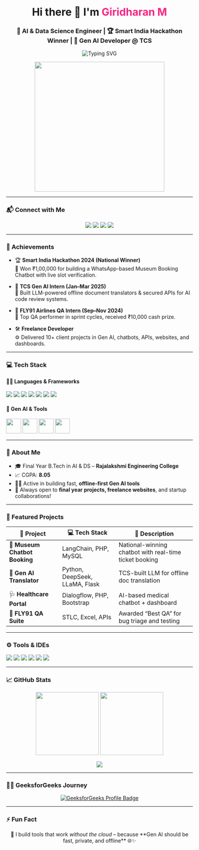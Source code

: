 <h1 align="center">Hi there 👋 I'm <span style="color:#f72585;">Giridharan M</span></h1>
<h3 align="center">🚀 AI & Data Science Engineer | 🏆 Smart India Hackathon Winner | 🎯 Gen AI Developer @ TCS</h3>

<!-- 🛠️ Typing SVG in separate block -->
<p align="center">
  <img src="https://readme-typing-svg.herokuapp.com?font=Fira+Code&size=22&duration=3000&pause=1000&center=true&vCenter=true&multiline=true&width=750&height=100&lines=🏆+SIH+2024+National+Winner+–+INR+1+Lakh;💼+TCS+Handpicked+Intern+for+Gen+AI+%7C+FLY91+QA+Champion;💡+LLM+%7C+API+Dev+%7C+Chatbot+Expert+%7C+Freelancer" alt="Typing SVG" />
</p>

<!-- 🎬 GIF in own block below text -->
<p align="center" style="margin-top: 10px;">
  <img src="https://i.pinimg.com/originals/47/f0/34/47f0342cec72b800463bf003eac1257e.gif" width="350"/>
</p>

---

### 📬 Connect with Me

<p align="center">
  <a href="mailto:giridharangiridharan842@gmail.com"><img src="https://img.shields.io/badge/Gmail-D14836?style=for-the-badge&logo=gmail&logoColor=white"/></a>
  <a href="https://www.linkedin.com/in/giridharan-m-0438962a5"><img src="https://img.shields.io/badge/LinkedIn-%230A66C2.svg?style=for-the-badge&logo=linkedin&logoColor=white"/></a>
  <a href="https://giridharan-portfolio-60034072143.development.catalystserverless.in/app/index.html"><img src="https://img.shields.io/badge/Portfolio-%23ff7f50.svg?style=for-the-badge&logo=Google-Chrome&logoColor=white"/></a>
  <a href="https://www.geeksforgeeks.org/user/giridharangiayhg/"><img src="https://img.shields.io/badge/GeeksforGeeks-0F9D58?style=for-the-badge&logo=GeeksforGeeks&logoColor=white"/></a>
</p>

---

### 🌟 Achievements

- 🏆 **Smart India Hackathon 2024 (National Winner)**  
  🥇 Won ₹1,00,000 for building a WhatsApp-based Museum Booking Chatbot with live slot verification.

- 🤖 **TCS Gen AI Intern (Jan–Mar 2025)**  
  🔐 Built LLM-powered offline document translators & secured APIs for AI code review systems.

- 🛫 **FLY91 Airlines QA Intern (Sep–Nov 2024)**  
  🧪 Top QA performer in sprint cycles, received ₹10,000 cash prize.

- 🛠️ **Freelance Developer**  
  ⚙️ Delivered 10+ client projects in Gen AI, chatbots, APIs, websites, and dashboards.

---

### 💻 Tech Stack

#### 🧑‍💻 Languages & Frameworks
<p>
  <img src="https://img.icons8.com/color/48/python.png"/>
  <img src="https://img.icons8.com/color/48/java-coffee-cup-logo.png"/>
  <img src="https://img.icons8.com/color/48/php.png"/>
  <img src="https://img.icons8.com/color/48/html-5.png"/>
  <img src="https://img.icons8.com/color/48/css3.png"/>
  <img src="https://img.icons8.com/color/48/mysql-logo.png"/>
  <img src="https://img.icons8.com/color/48/bootstrap.png"/>
</p>

#### 🔬 Gen AI & Tools
<p>
  <img height="40" src="https://img.icons8.com/color/48/artificial-intelligence.png"/>
  <img height="40" src="https://huggingface.co/front/assets/huggingface_logo-noborder.svg"/>
  <img height="40" src="https://avatars.githubusercontent.com/u/133071143?s=200&v=4"/> <!-- DeepSeek -->
  <img height="40" src="https://miro.medium.com/v2/resize:fit:500/format:webp/1*zLKX1UWzZ3uCI8sYYHbNRQ.png"/> <!-- LangChain -->
</p>

---

### 🧠 About Me

- 🎓 Final Year B.Tech in AI & DS – **Rajalakshmi Engineering College**
- 📈 CGPA: **8.05**
- 🧑‍💻 Active in building fast, **offline-first Gen AI tools**
- 💬 Always open to **final year projects, freelance websites**, and startup collaborations!

---

### 💼 Featured Projects

| 🚀 Project | 💻 Tech Stack | 📄 Description |
|-----------|---------------|----------------|
| 🎫 **Museum Chatbot Booking** | LangChain, PHP, MySQL | National-winning chatbot with real-time ticket booking |
| 🧠 **Gen AI Translator** | Python, DeepSeek, LLaMA, Flask | TCS-built LLM for offline doc translation |
| 🩺 **Healthcare Portal** | Dialogflow, PHP, Bootstrap | AI-based medical chatbot + dashboard |
| 🧪 **FLY91 QA Suite** | STLC, Excel, APIs | Awarded “Best QA” for bug triage and testing |

---

### ⚙️ Tools & IDEs

<p>
  <img src="https://img.icons8.com/color/48/visual-studio-code-2019.png"/>
  <img src="https://img.icons8.com/color/48/git.png"/>
  <img src="https://img.icons8.com/fluency/48/github.png"/>
  <img src="https://img.icons8.com/dusk/64/anaconda.png"/>
  <img src="https://img.icons8.com/color/48/figma--v1.png"/>
  <img src="https://img.icons8.com/office/40/notion.png"/>
</p>

---

### 📈 GitHub Stats

<p align="center">
  <img src="https://github-readme-stats.vercel.app/api?username=Giri5724&show_icons=true&theme=tokyonight&count_private=true" height="170"/>
  <img src="https://github-readme-streak-stats.herokuapp.com/?user=Giri5724&theme=tokyonight" height="170"/>
</p>

<p align="center">
  <img src="https://github-readme-activity-graph.vercel.app/graph?username=Giri5724&bg_color=000000&color=00ffbf&line=00ffc3&point=ffffff&area=true&hide_border=true" />
</p>

---

### 👨‍💻 GeeksforGeeks Journey

<p align="center">
  <a href="https://www.geeksforgeeks.org/user/giridharangiayhg/" target="_blank">
    <img src="https://img.shields.io/badge/100%2B%20DSA%20Problems%20Solved-%2310AA50?style=for-the-badge&logo=geeksforgeeks&logoColor=white" alt="GeeksforGeeks Profile Badge"/>
  </a>
</p>

---

### ⚡ Fun Fact

<p align="center">
  🚀 I build tools that work <em>without the cloud</em> – because **Gen AI should be fast, private, and offline** 🌐✨
</p>

